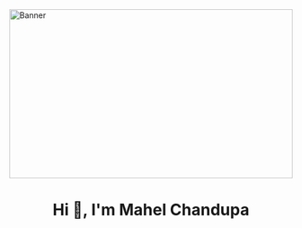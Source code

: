 <img src="https://www.freecodecamp.org/news/content/images/2022/11/hire-full-stack-developers1546507474317-1.gif" alt="Banner" width="100%" height="300">

<h1 align="center">Hi 👋, I'm Mahel Chandupa</h1>
